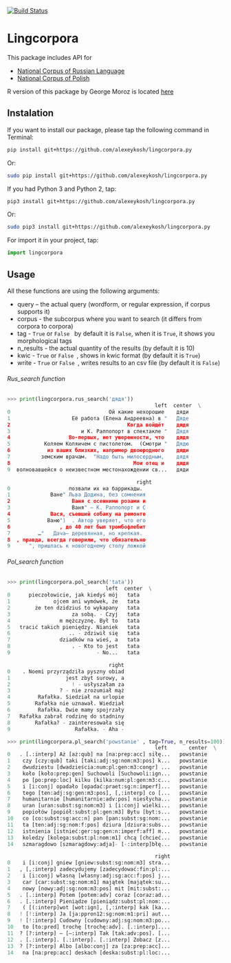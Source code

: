 [![Build Status](https://travis-ci.org/alexeykosh/lingcorpora.py.svg?branch=master)](https://travis-ci.org/alexeykosh/lingcorpora.py)

# Lingcorpora

This package includes API for 
* [National Corpus of Russian Language](http://www.ruscorpora.ru)
* [National Corpus of Polish](http://nkjp.pl)

R version of this package by George Moroz is located [here](https://github.com/agricolamz/lingcorpora.R)

## Instalation

If you want to install our package, please tap the following command in Terminal:

```bash
pip install git+https://github.com/alexeykosh/lingcorpora.py
```

Or:

```bash
sudo pip install git+https://github.com/alexeykosh/lingcorpora.py
```

If you had Python 3 and Python 2, tap:

```bash
pip3 install git+https://github.com/alexeykosh/lingcorpora.py
```

Or:

```bash
sudo pip3 install git+https://github.com/alexeykosh/lingcorpora.py
```


For import it in your project, tap:

```python
import lingcorpora
```

## Usage
All these functions are using the following arguments:
* query – the actual query (wordform, or regular expression, if corpus supports it)
* corpus - the subcorpus where you want to search (it differs from corpora to corpora)
* tag - ```True``` or ```False ``` by default it is ```False```, when it is ```True```, it shows you morphological tags
* n_results - the actual quantity of the results (by default it is 10)
* kwic - ```True``` or ```False ```, shows in kwic format (by default it is ```True```)
* write - ```True``` or ```False ```, writes results to an csv file (by default it is ```False```)

###### Rus_search function
```python
>>> print(lingcorpora.rus_search('дядя'))
                                                left  center  \
0                                Ой какие нехорошие    дяди    
1                    Её работа (Елена Андреевна) в "   Дяде    
2                                      Когда войдёт    дядя    
3                       и К. Раппопорт в спектакле "   Дядя    
4                   Во-первых, нет уверенности, что    дядя    
5           Коляем Коляичем с пистолетом.  (Смотри "   Дядю    
6            из ваших близких, например двоюродного    дяди    
7          земским врачам.  "Надо быть милосердным,    дядя    
8                                        Мои отец и    дядя    
9  волновавшейся о неизвестном местонахождении св...   дяди    

                                          right  
0                   позвали их на баррикады.     
1             Ване" Льва Додина, без сомнения    
2                    Ваня с осенними розами и    
3                    Ваня" ― К. Раппопорт и С    
4             Вася, съевший собаку на ремонте    
5            Ваню")  . Автор уверяет, что его    
6                , до 40 лет был тромбофлебит    
7         …"   Дача― деревянная, но крепкая.     
8  , правда, всегда говорили, что обязательно    
9      ", пришлась к новогоднему столу ложкой    

```

###### Pol_search function

```python
>>> print(lingcorpora.pol_search('tata'))
                                left  center  \
0      pieczołowicie, jak kiedyś mój   tata    
1              ojcem ani wymówek, że   tata    
2        że ten dzidziuś to wykapany   tata    
3                    za sobą. - Czyj   tata    
4                m mężczyznę. Był to   tata    
5   tracić takich pieniędzy. Nianiek   tata    
6                   .. - zdziwił się   tata    
7                dziadków na wieś, a   tata    
8                    . - Kto to jest   tata    
9                            - No...   tata    

                                 right  
0    . Noemi przyrządziła pyszny obiad  
1                  jest zbyt surowy, a  
2                    ! - usłyszałam za  
3                ? - nie zrozumiał mąż  
4         Rafałka. Siedział na urlopie  
5        Rafałka nie uznawał. Wiedział  
6         Rafałka. Dwie mamy spojrzały  
7   Rafałka zabrał rodzinę do stadniny  
8        Rafałka? - zainteresowała się  
9                     Rafałka. - Aha -  
```

```python
>>> print(lingcorpora.pl_search('powstanie' , tag=True, n_results=100))
                                                left       center  \
0   . [.:interp] Aż [aż:qub] na [na:prep:acc] siłę...   powstanie    
1    czy [czy:qub] taki [taki:adj:sg:nom:m3:pos] k...   powstanie    
2    dwudziestu [dwadzieścia:num:pl:gen:m3:congr] ...   powstanie    
3    koło [koło:prep:gen] Suchowoli [Suchowoli:ign...   powstanie    
4    po [po:prep:loc] kilku [kilka:num:pl:gen:m3:c...   powstanie    
5    i [i:conj] opadało [opadać:praet:sg:n:imperf]...   powstanie    
6    tego [ten:adj:sg:gen:m3:pos], [,:interp] co [...   powstanie    
7    humanitarnie [humanitarnie:adv:pos] niesłycha...   powstanie    
8    uran [uran:subst:sg:nom:m3] i [i:conj] wielki...   powstanie    
9    popiołów [popiół:subst:pl:gen:m3] Bytu [byt:s...   powstanie    
10   co [co:subst:sg:acc:n] pan [pan:subst:sg:nom:...   powstanie    
11   ta [ten:adj:sg:nom:f:pos] dziura [dziura:subs...   powstanie    
12   istnienia [istnieć:ger:sg:gen:n:imperf:aff] m...   powstanie    
13   koledzy [kolega:subst:pl:nom:m1] chcą [chcieć...   powstanie    
14   szmaragdowo [szmaragdowy:adja]- [-:interp]błę...   powstanie    

                                                right  
0    i [i:conj] gniew [gniew:subst:sg:nom:m3] stra...  
1   , [,:interp] zadecydujemy [zadecydować:fin:pl:...  
2    i [i:conj] własną [własny:adj:sg:acc:f:pos] j...  
3    car [car:subst:sg:nom:m1] majątek [majątek:su...  
4    nowy [nowy:adj:sg:nom:m3:pos] mit [mit:subst:...  
5   . [.:interp] Potem [potem:adv] coraz [coraz:ad...  
6   . [.:interp] Pieniądze [pieniądz:subst:pl:nom:...  
7    ( [(:interp]wot [wot:ign], [,:interp] kak [ka...  
8   ! [!:interp] Ja [ja:ppron12:sg:nom:m1:pri] aut...  
9   ! [!:interp] Cudowny [cudowny:adj:sg:nom:m3:po...  
10   to [to:pred] trochę [trochę:adv]. [.:interp]....  
11  ? [?:interp] – [–:interp] Tak [tak:adv:pos]. [...  
12  . [.:interp]. [.:interp]. [.:interp] Zobacz [z...  
13  ? [?:interp] Albo [albo:conj] za [za:prep:acc]...  
14   na [na:prep:acc] deskach [deska:subst:pl:loc:...  
```
